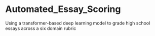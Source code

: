 # Automated_Essay_Scoring
Using a transformer-based deep learning model to grade high school essays across a six domain rubric
